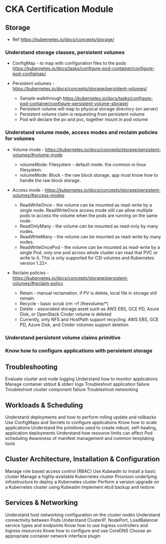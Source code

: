 # CKA Certification Module

## Storage
* Ref https://kubernetes.io/docs/concepts/storage/

### Understand storage classes, persistent volumes
* ConfigMap - to map with configuration files to the pods https://kubernetes.io/docs/tasks/configure-pod-container/configure-pod-configmap/

* Persistent volumes - https://kubernetes.io/docs/concepts/storage/persistent-volumes/

    * Sample walkthrough https://kubernetes.io/docs/tasks/configure-pod-container/configure-persistent-volume-storage/
    * Persistent volume will map to physical storage directory (on server)
    * Persistent volume claim is requesting from persistent volume
    * Pod will declare the pv and pvc, together mount in pod volume

### Understand volume mode, access modes and reclaim policies for volumes
* Volume mode - https://kubernetes.io/docs/concepts/storage/persistent-volumes/#volume-mode

    * volumeMode: Filesystem - default mode. the common in linux filesystem.
    * volumeMode: Block - the raw block storage. app must know how to handle the raw block storage.

* Access mode - https://kubernetes.io/docs/concepts/storage/persistent-volumes/#access-modes

    * ReadWriteOnce - the volume can be mounted as read-write by a single node. ReadWriteOnce access mode still can allow multiple pods to access the volume when the pods are running on the same node.
    * ReadOnlyMany - the volume can be mounted as read-only by many nodes.
    * ReadWriteMany - the volume can be mounted as read-write by many nodes.
    * ReadWriteOncePod - the volume can be mounted as read-write by a single Pod. only one pod across whole cluster can read that PVC or write to it. This is only supported for CSI volumes and Kubernetes version 1.22+.

* Reclaim policies - https://kubernetes.io/docs/concepts/storage/persistent-volumes/#reclaim-policy

    * Retain - manual reclamation. if PV is delete, local file in storage still remain.
    * Recycle - basic scrub (rm -rf /thevolume/*)
    * Delete - associated storage asset such as AWS EBS, GCE PD, Azure Disk, or OpenStack Cinder volume is deleted
    * Currently, only NFS and HostPath support recycling. AWS EBS, GCE PD, Azure Disk, and Cinder volumes support deletion.

### Understand persistent volume claims primitive
### Know how to configure applications with persistent storage

## Troubleshooting
Evaluate cluster and node logging
Understand how to monitor applications
Manage container stdout & stderr logs
Troubleshoot application failure
Troubleshoot cluster component failure
Troubleshoot networking

## Workloads & Scheduling
Understand deployments and how to perform rolling update and rollbacks
Use ConfigMaps and Secrets to configure applications
Know how to scale applications
Understand the primitives used to create robust, self-healing, application deployments
Understand how resource limits can affect Pod scheduling
Awareness of manifest management and common templating tools

## Cluster Architecture, Installation & Configuration
Manage role based access control (RBAC)
Use Kubeadm to install a basic cluster
Manage a highly-available Kubernetes cluster
Provision underlying infrastructure to deploy a Kubernetes cluster
Perform a version upgrade on a Kubernetes cluster using Kubeadm
Implement etcd backup and restore

## Services & Networking
Understand host networking configuration on the cluster nodes
Understand connectivity between Pods
Understand ClusterIP, NodePort, LoadBalancer service types and endpoints
Know how to use Ingress controllers and Ingress resources
Know how to configure and use CoreDNS
Choose an appropriate container network interface plugin